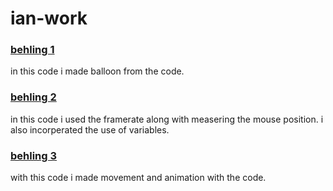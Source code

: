 # ian-work
### [behling 1](https://github.com/ianbehling/ian-work/blob/gh-pages/behling-1.zip)
in this code i made balloon from the code.
### [behling 2](https://github.com/ianbehling/ian-work/blob/gh-pages/behling-2.zip)
in this code i used the framerate along with measering the mouse position. i also incorperated the use of variables.
### [behling 3](https://github.com/ianbehling/ian-work/blob/gh-pages/behling-3.zip)
with this code i made movement and animation with the code.
